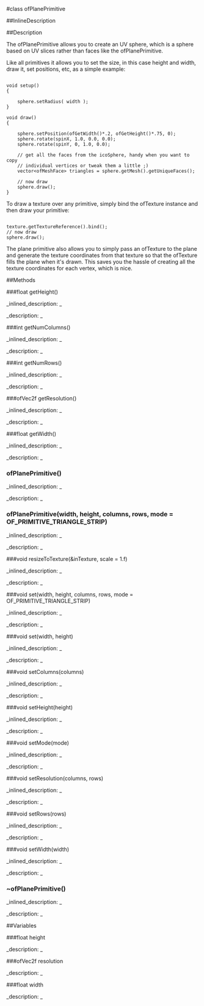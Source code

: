 #class ofPlanePrimitive


<!--
_visible: True_
_advanced: False_
-->

##InlineDescription






##Description

The ofPlanePrimitive allows you to create an UV sphere, which is a sphere based on UV slices rather than faces like the ofPlanePrimitive.

Like all primitives it allows you to set the size, in this case height and width, draw it, set positions, etc, as a simple example:

~~~~{.cpp}

void setup()
{

	sphere.setRadius( width );
}

void draw()
{

	sphere.setPosition(ofGetWidth()*.2, ofGetHeight()*.75, 0);
	sphere.rotate(spinX, 1.0, 0.0, 0.0);
	sphere.rotate(spinY, 0, 1.0, 0.0);

	// get all the faces from the icoSphere, handy when you want to copy
	// individual vertices or tweak them a little ;)
	vector<ofMeshFace> triangles = sphere.getMesh().getUniqueFaces();

	// now draw
	sphere.draw();
}
~~~~

To draw a texture over any primitive, simply bind the ofTexture instance and then draw your primitive:

~~~~{.cpp}

texture.getTextureReference().bind();
// now draw
sphere.draw();

~~~~

The plane primitive also allows you to simply pass an ofTexture to the plane and generate the texture coordinates from that texture so that the ofTexture fills the plane when it's drawn. This saves you the hassle of creating all the texture coordinates for each vertex, which is nice.





##Methods



###float getHeight()

<!--
_syntax: getHeight()_
_name: getHeight_
_returns: float_
_returns_description: _
_parameters: _
_access: public_
_version_started: 0073_
_version_deprecated: _
_summary: _
_constant: False_
_static: False_
_visible: True_
_advanced: False_
-->

_inlined_description: _








_description: _








<!----------------------------------------------------------------------------->

###int getNumColumns()

<!--
_syntax: getNumColumns()_
_name: getNumColumns_
_returns: int_
_returns_description: _
_parameters: _
_access: public_
_version_started: 0073_
_version_deprecated: _
_summary: _
_constant: False_
_static: False_
_visible: True_
_advanced: False_
-->

_inlined_description: _








_description: _








<!----------------------------------------------------------------------------->

###int getNumRows()

<!--
_syntax: getNumRows()_
_name: getNumRows_
_returns: int_
_returns_description: _
_parameters: _
_access: public_
_version_started: 0073_
_version_deprecated: _
_summary: _
_constant: False_
_static: False_
_visible: True_
_advanced: False_
-->

_inlined_description: _








_description: _








<!----------------------------------------------------------------------------->

###ofVec2f getResolution()

<!--
_syntax: getResolution()_
_name: getResolution_
_returns: ofVec2f_
_returns_description: _
_parameters: _
_access: public_
_version_started: 0073_
_version_deprecated: _
_summary: _
_constant: False_
_static: False_
_visible: True_
_advanced: False_
-->

_inlined_description: _








_description: _








<!----------------------------------------------------------------------------->

###float getWidth()

<!--
_syntax: getWidth()_
_name: getWidth_
_returns: float_
_returns_description: _
_parameters: _
_access: public_
_version_started: 0073_
_version_deprecated: _
_summary: _
_constant: False_
_static: False_
_visible: True_
_advanced: False_
-->

_inlined_description: _








_description: _








<!----------------------------------------------------------------------------->

### ofPlanePrimitive()

<!--
_syntax: ofPlanePrimitive()_
_name: ofPlanePrimitive_
_returns: _
_returns_description: _
_parameters: _
_access: public_
_version_started: 0073_
_version_deprecated: _
_summary: _
_constant: False_
_static: False_
_visible: True_
_advanced: False_
-->

_inlined_description: _








_description: _








<!----------------------------------------------------------------------------->

### ofPlanePrimitive(width, height, columns, rows, mode = OF_PRIMITIVE_TRIANGLE_STRIP)

<!--
_syntax: ofPlanePrimitive(width, height, columns, rows, mode = OF_PRIMITIVE_TRIANGLE_STRIP)_
_name: ofPlanePrimitive_
_returns: _
_returns_description: _
_parameters: float width, float height, int columns, int rows, ofPrimitiveMode mode=OF_PRIMITIVE_TRIANGLE_STRIP_
_access: public_
_version_started: 0073_
_version_deprecated: _
_summary: _
_constant: False_
_static: False_
_visible: True_
_advanced: False_
-->

_inlined_description: _








_description: _








<!----------------------------------------------------------------------------->

###void resizeToTexture(&inTexture, scale = 1.f)

<!--
_syntax: resizeToTexture(&inTexture, scale = 1.f)_
_name: resizeToTexture_
_returns: void_
_returns_description: _
_parameters: ofTexture &inTexture, float scale=1.f_
_access: public_
_version_started: 0073_
_version_deprecated: _
_summary: _
_constant: False_
_static: False_
_visible: True_
_advanced: False_
-->

_inlined_description: _








_description: _








<!----------------------------------------------------------------------------->

###void set(width, height, columns, rows, mode = OF_PRIMITIVE_TRIANGLE_STRIP)

<!--
_syntax: set(width, height, columns, rows, mode = OF_PRIMITIVE_TRIANGLE_STRIP)_
_name: set_
_returns: void_
_returns_description: _
_parameters: float width, float height, int columns, int rows, ofPrimitiveMode mode=OF_PRIMITIVE_TRIANGLE_STRIP_
_access: public_
_version_started: 0073_
_version_deprecated: _
_summary: _
_constant: False_
_static: False_
_visible: True_
_advanced: False_
-->

_inlined_description: _








_description: _








<!----------------------------------------------------------------------------->

###void set(width, height)

<!--
_syntax: set(width, height)_
_name: set_
_returns: void_
_returns_description: _
_parameters: float width, float height_
_access: public_
_version_started: 0073_
_version_deprecated: _
_summary: _
_constant: False_
_static: False_
_visible: True_
_advanced: False_
-->

_inlined_description: _








_description: _








<!----------------------------------------------------------------------------->

###void setColumns(columns)

<!--
_syntax: setColumns(columns)_
_name: setColumns_
_returns: void_
_returns_description: _
_parameters: int columns_
_access: public_
_version_started: 0073_
_version_deprecated: _
_summary: _
_constant: False_
_static: False_
_visible: True_
_advanced: False_
-->

_inlined_description: _








_description: _








<!----------------------------------------------------------------------------->

###void setHeight(height)

<!--
_syntax: setHeight(height)_
_name: setHeight_
_returns: void_
_returns_description: _
_parameters: float height_
_access: public_
_version_started: 0073_
_version_deprecated: _
_summary: _
_constant: False_
_static: False_
_visible: True_
_advanced: False_
-->

_inlined_description: _








_description: _








<!----------------------------------------------------------------------------->

###void setMode(mode)

<!--
_syntax: setMode(mode)_
_name: setMode_
_returns: void_
_returns_description: _
_parameters: ofPrimitiveMode mode_
_access: public_
_version_started: 0073_
_version_deprecated: _
_summary: _
_constant: False_
_static: False_
_visible: True_
_advanced: False_
-->

_inlined_description: _








_description: _








<!----------------------------------------------------------------------------->

###void setResolution(columns, rows)

<!--
_syntax: setResolution(columns, rows)_
_name: setResolution_
_returns: void_
_returns_description: _
_parameters: int columns, int rows_
_access: public_
_version_started: 0073_
_version_deprecated: _
_summary: _
_constant: False_
_static: False_
_visible: True_
_advanced: False_
-->

_inlined_description: _








_description: _








<!----------------------------------------------------------------------------->

###void setRows(rows)

<!--
_syntax: setRows(rows)_
_name: setRows_
_returns: void_
_returns_description: _
_parameters: int rows_
_access: public_
_version_started: 0073_
_version_deprecated: _
_summary: _
_constant: False_
_static: False_
_visible: True_
_advanced: False_
-->

_inlined_description: _








_description: _








<!----------------------------------------------------------------------------->

###void setWidth(width)

<!--
_syntax: setWidth(width)_
_name: setWidth_
_returns: void_
_returns_description: _
_parameters: float width_
_access: public_
_version_started: 0073_
_version_deprecated: _
_summary: _
_constant: False_
_static: False_
_visible: True_
_advanced: False_
-->

_inlined_description: _








_description: _








<!----------------------------------------------------------------------------->

### ~ofPlanePrimitive()

<!--
_syntax: ~ofPlanePrimitive()_
_name: ~ofPlanePrimitive_
_returns: _
_returns_description: _
_parameters: _
_access: public_
_version_started: 0073_
_version_deprecated: _
_summary: _
_constant: False_
_static: False_
_visible: True_
_advanced: False_
-->

_inlined_description: _








_description: _








<!----------------------------------------------------------------------------->

##Variables



###float height

<!--
_name: height_
_type: float_
_access: protected_
_version_started: 0073_
_version_deprecated: _
_summary: _
_visible: True_
_constant: True_
_advanced: False_
-->

_description: _








<!----------------------------------------------------------------------------->

###ofVec2f resolution

<!--
_name: resolution_
_type: ofVec2f_
_access: protected_
_version_started: 0073_
_version_deprecated: _
_summary: _
_visible: True_
_constant: True_
_advanced: False_
-->

_description: _








<!----------------------------------------------------------------------------->

###float width

<!--
_name: width_
_type: float_
_access: protected_
_version_started: 0073_
_version_deprecated: _
_summary: _
_visible: True_
_constant: True_
_advanced: False_
-->

_description: _








<!----------------------------------------------------------------------------->

